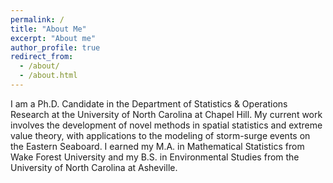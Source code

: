 ```yaml
---
permalink: /
title: "About Me"
excerpt: "About me"
author_profile: true
redirect_from: 
  - /about/
  - /about.html
---
```


I am a Ph.D. Candidate in the Department of Statistics & Operations Research at the University of North Carolina at Chapel Hill. My current work involves the development of novel methods in spatial statistics and extreme value theory, with applications to the modeling of storm-surge events on the Eastern Seaboard. I earned my M.A. in Mathematical Statistics from Wake Forest University and my B.S. in Environmental Studies from the University of North Carolina at Asheville.
